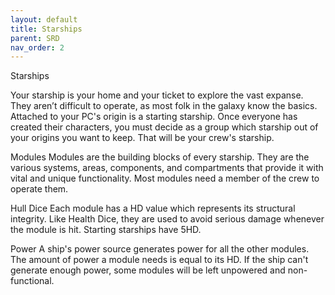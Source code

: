 ```yaml
---
layout: default
title: Starships
parent: SRD
nav_order: 2
---
```


Starships

Your starship is your home and your ticket to explore the vast expanse. They aren’t difficult to operate, as most folk in the galaxy know the basics. 
Attached to your PC's origin is a starting starship. Once everyone has created their characters, you must decide as a group which starship out of your origins you want to keep. That will be your crew's starship.

Modules
Modules are the building blocks of every starship. They are the various systems, areas, components, and compartments that provide it with vital and unique functionality. 
Most modules need a member of the crew to operate them.

Hull Dice
Each module has a HD value which represents its structural integrity. Like Health Dice, they are used to avoid serious damage whenever the module is hit. 
Starting starships have 5HD. 

Power
A ship's power source generates power for all the other modules. The amount of power a module needs is equal to its HD. If the ship can't generate enough power, some modules will be left unpowered and non-functional.
